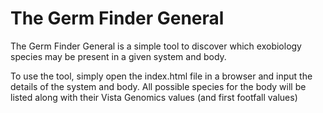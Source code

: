 # The Germ Finder General

The Germ Finder General is a simple tool to discover which exobiology
species may be present in a given system and body.

To use the tool, simply open the index.html file in a browser and input
the details of the system and body. All possible species for the body
will be listed along with their Vista Genomics values (and first
footfall values)
